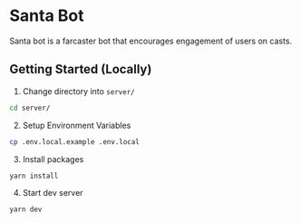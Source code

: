 # Santa Bot

Santa bot is a farcaster bot that encourages engagement of users on casts.

## Getting Started (Locally)

1. Change directory into `server/`

```bash
cd server/
```

2. Setup Environment Variables

```bash
cp .env.local.example .env.local
```

3. Install packages

```bash
yarn install
```

4. Start dev server

```bash
yarn dev
```

